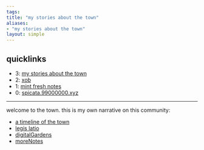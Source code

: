 ```yaml
---
tags: 
title: "my stories about the town"
aliases:
- "my stories about the town"
layout: simple
---
```


## quicklinks

- 3: [my stories about the town](index.md)
- 2: [xob](../xkcdob/index.md)
- 1: [mint fresh notes](../mint-fresh-notes/index.md)
- 0: [spicata.99000000.xyz](../index.md)

---

welcome to the town. this is my own narrative on this community:

- [a timeline of the town](history.md)
- [legis latio](legisLatio.md)
- [digitalGardens](digitalGardens.md)
- [moreNotes](moreNotes.md)
